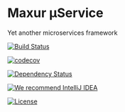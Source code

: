 # Maxur μService

Yet another microservices framework

[![Build Status](https://travis-ci.org/myunusov/maxur-mserv.svg?branch=master)](https://travis-ci.org/myunusov/maxur-mserv)

[![codecov](https://codecov.io/gh/myunusov/maxur-mserv/branch/master/graph/badge.svg)](https://codecov.io/gh/myunusov/maxur-mserv)

[![Dependency Status](https://www.versioneye.com/user/projects/595cd4a80fb24f006379c716/badge.svg?style=flat-square)](https://www.versioneye.com/user/projects/595cd4a80fb24f006379c716)

[![We recommend IntelliJ IDEA](http://img.teamed.io/intellij-idea-recommend.svg)](https://www.jetbrains.com/idea/)

[![License](https://img.shields.io/badge/License-Apache%202.0-blue.svg)](https://github.com/myunusov/maxur-ldoc/blob/master/LICENSE)